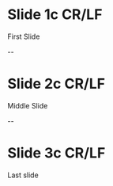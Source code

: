 
# Slide 1c CR/LF

First Slide

--

# Slide 2c CR/LF

Middle Slide

--

# Slide 3c CR/LF

Last slide
